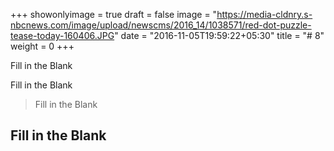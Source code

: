 +++
showonlyimage = true
draft = false
image = "https://media-cldnry.s-nbcnews.com/image/upload/newscms/2016_14/1038571/red-dot-puzzle-tease-today-160406.JPG"
date = "2016-11-05T19:59:22+05:30"
title = "# 8"
weight = 0
+++

Fill in the Blank
<!--more-->

Fill in the Blank

> Fill in the Blank
## Fill in the Blank


